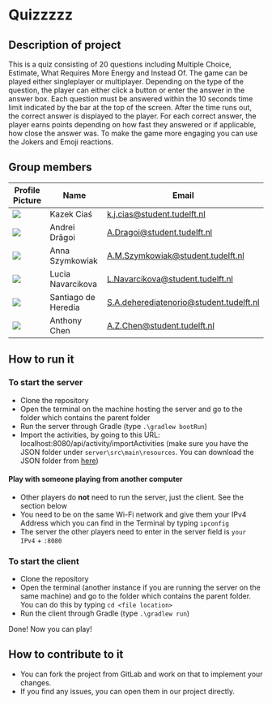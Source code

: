 # Quizzzzz

## Description of project

This is a quiz consisting of 20 questions including Multiple Choice, Estimate, What Requires More Energy and Instead Of.
The game can be played either singleplayer or multiplayer. Depending on the type of the question, the player can either
click a button or enter the answer in the answer box. Each question must be answered within the 10 seconds time limit
indicated by the bar at the top of the screen. After the time runs out, the correct answer is displayed to the player.
For each correct answer, the player earns points depending on how fast they answered or if applicable, how close the
answer was. To make the game more engaging you can use the Jokers and Emoji reactions.

## Group members

| Profile Picture | Name | Email |
|---|---|---|
| ![](https://gitlab.ewi.tudelft.nl/uploads/-/system/user/avatar/4876/avatar.png?width=40) | Kazek Ciaś | k.j.cias@student.tudelft.nl |
| ![](https://secure.gravatar.com/avatar/c87a70993d312931e28fff85d53a9adf?s=40&d=identicon) | Andrei Drăgoi | A.Dragoi@student.tudelft.nl |
| ![](https://secure.gravatar.com/avatar/46f2a53214a98ce4cdda06c55c2cf62b?s=40&d=identicon) | Anna Szymkowiak | A.M.Szymkowiak@student.tudelft.nl |
| ![](https://secure.gravatar.com/avatar/553291783a5c3c984536f965c0a15b9f?s=40&d=identicon) | Lucia Navarcikova | L.Navarcikova@student.tudelft.nl |
| ![](https://secure.gravatar.com/avatar/c7c2380d93047b2eef861080b7af7ec4?s=40&d=identicon) | Santiago de Heredia | S.A.deherediatenorio@student.tudelft.nl |
| ![](https://secure.gravatar.com/avatar/de2c8cce3c9d5f9e0ca0593bc3eb93b7?s=40&d=identicon) | Anthony Chen | A.Z.Chen@student.tudelft.nl |

## How to run it

### To start the server

- Clone the repository
- Open the terminal on the machine hosting the server and go to the folder which contains the parent folder
- Run the server through Gradle (type `.\gradlew bootRun`)
- Import the activities, by going to this URL: localhost:8080/api/activity/importActivities (make sure you have the JSON
  folder under `server\src\main\resources`. You can download the JSON folder
  from [here](https://gitlab.ewi.tudelft.nl/cse1105/2021-2022/activity-bank))

#### Play with someone playing from another computer

- Other players do **not** need to run the server, just the client. See the section below
- You need to be on the same Wi-Fi network and give them your IPv4 Address which you can find in the Terminal by
  typing `ipconfig`
- The server the other players need to enter in the server field is `your IPv4` + `:8080`

### To start the client

- Clone the repository
- Open the terminal (another instance if you are running the server on the same machine) and go to the folder which
  contains the parent folder. You can do this by typing `cd <file location>`
- Run the client through Gradle (type `.\gradlew run`)

Done! Now you can play!

## How to contribute to it

- You can fork the project from GitLab and work on that to implement your changes.
- If you find any issues, you can open them in our project directly.
